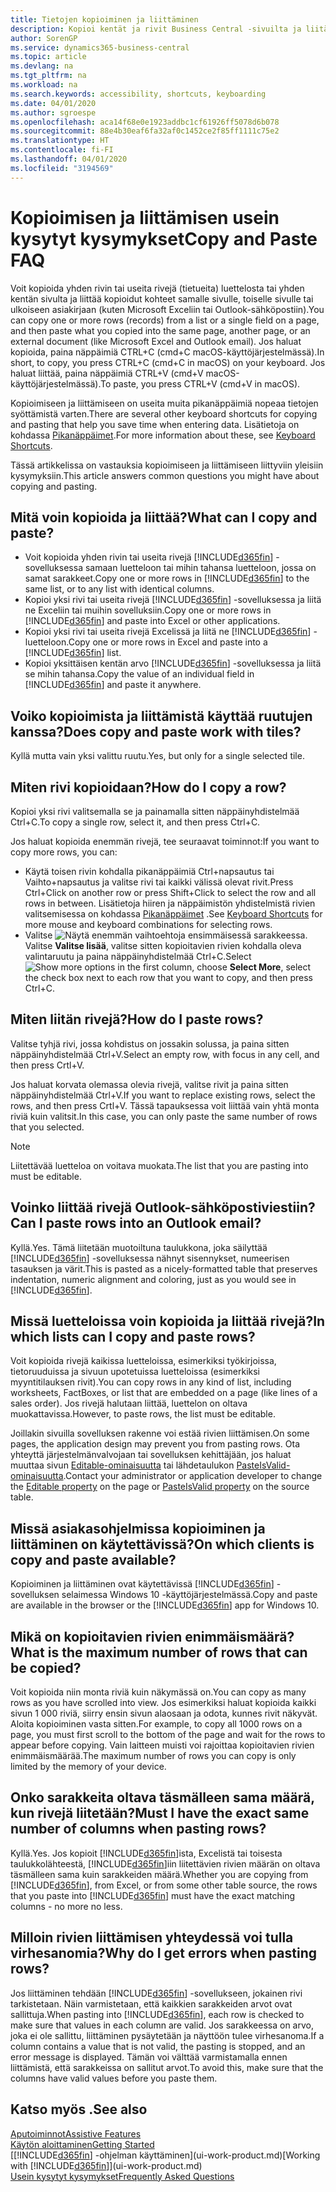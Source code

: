 ```yaml
---
title: Tietojen kopioiminen ja liittäminen
description: Kopioi kentät ja rivit Business Central -sivuilta ja liitä ne toisaalle.
author: SorenGP
ms.service: dynamics365-business-central
ms.topic: article
ms.devlang: na
ms.tgt_pltfrm: na
ms.workload: na
ms.search.keywords: accessibility, shortcuts, keyboarding
ms.date: 04/01/2020
ms.author: sgroespe
ms.openlocfilehash: aca14f68e0e1923addbc1cf61926ff5078d6b078
ms.sourcegitcommit: 88e4b30eaf6fa32af0c1452ce2f85ff1111c75e2
ms.translationtype: HT
ms.contentlocale: fi-FI
ms.lasthandoff: 04/01/2020
ms.locfileid: "3194569"
---
```

# <a name="copy-and-paste-faq"></a><span data-ttu-id="022dd-103">Kopioimisen ja liittämisen usein kysytyt kysymykset</span><span class="sxs-lookup"><span data-stu-id="022dd-103">Copy and Paste FAQ</span></span>
<span data-ttu-id="022dd-104">Voit kopioida yhden rivin tai useita rivejä (tietueita) luettelosta tai yhden kentän sivulta ja liittää kopioidut kohteet samalle sivulle, toiselle sivulle tai ulkoiseen asiakirjaan (kuten Microsoft Exceliin tai Outlook-sähköpostiin).</span><span class="sxs-lookup"><span data-stu-id="022dd-104">You can copy one or more rows (records) from a list or a single field on a page, and then paste what you copied into the same page, another page, or an external document (like Microsoft Excel and Outlook email).</span></span> <span data-ttu-id="022dd-105">Jos haluat kopioida, paina näppäimiä CTRL+C (cmd+C macOS-käyttöjärjestelmässä).</span><span class="sxs-lookup"><span data-stu-id="022dd-105">In short, to copy, you press CTRL+C (cmd+C in macOS) on your keyboard.</span></span> <span data-ttu-id="022dd-106">Jos haluat liittää, paina näppäimiä CTRL+V (cmd+V macOS-käyttöjärjestelmässä).</span><span class="sxs-lookup"><span data-stu-id="022dd-106">To paste, you press CTRL+V (cmd+V in macOS).</span></span>

<span data-ttu-id="022dd-107">Kopioimiseen ja liittämiseen on useita muita pikanäppäimiä nopeaa tietojen syöttämistä varten.</span><span class="sxs-lookup"><span data-stu-id="022dd-107">There are several other keyboard shortcuts for copying and pasting that help you save time when entering data.</span></span> <span data-ttu-id="022dd-108">Lisätietoja on kohdassa [Pikanäppäimet](keyboard-shortcuts.md#CopyRows).</span><span class="sxs-lookup"><span data-stu-id="022dd-108">For more information about these, see [Keyboard Shortcuts](keyboard-shortcuts.md#CopyRows).</span></span>

<span data-ttu-id="022dd-109">Tässä artikkelissa on vastauksia kopioimiseen ja liittämiseen liittyviin yleisiin kysymyksiin.</span><span class="sxs-lookup"><span data-stu-id="022dd-109">This article answers common questions you might have about copying and pasting.</span></span>  

## <a name="what-can-i-copy-and-paste"></a><span data-ttu-id="022dd-110">Mitä voin kopioida ja liittää?</span><span class="sxs-lookup"><span data-stu-id="022dd-110">What can I copy and paste?</span></span>
- <span data-ttu-id="022dd-111">Voit kopioida yhden rivin tai useita rivejä [!INCLUDE[d365fin](includes/d365fin_md.md)] -sovelluksessa samaan luetteloon tai mihin tahansa luetteloon, jossa on samat sarakkeet.</span><span class="sxs-lookup"><span data-stu-id="022dd-111">Copy one or more rows in [!INCLUDE[d365fin](includes/d365fin_md.md)] to the same list, or to any list with identical columns.</span></span>
- <span data-ttu-id="022dd-112">Kopioi yksi rivi tai useita rivejä [!INCLUDE[d365fin](includes/d365fin_md.md)] -sovelluksessa ja liitä ne Exceliin tai muihin sovelluksiin.</span><span class="sxs-lookup"><span data-stu-id="022dd-112">Copy one or more rows in [!INCLUDE[d365fin](includes/d365fin_md.md)] and paste into Excel or other applications.</span></span>
- <span data-ttu-id="022dd-113">Kopioi yksi rivi tai useita rivejä Excelissä ja liitä ne [!INCLUDE[d365fin](includes/d365fin_md.md)] -luetteloon.</span><span class="sxs-lookup"><span data-stu-id="022dd-113">Copy one or more rows in Excel and paste into a [!INCLUDE[d365fin](includes/d365fin_md.md)] list.</span></span>
- <span data-ttu-id="022dd-114">Kopioi yksittäisen kentän arvo [!INCLUDE[d365fin](includes/d365fin_md.md)] -sovelluksessa ja liitä se mihin tahansa.</span><span class="sxs-lookup"><span data-stu-id="022dd-114">Copy the value of an individual field in [!INCLUDE[d365fin](includes/d365fin_md.md)] and paste it anywhere.</span></span>

## <a name="does-copy-and-paste-work-with-tiles"></a><span data-ttu-id="022dd-115">Voiko kopioimista ja liittämistä käyttää ruutujen kanssa?</span><span class="sxs-lookup"><span data-stu-id="022dd-115">Does copy and paste work with tiles?</span></span>
<span data-ttu-id="022dd-116">Kyllä mutta vain yksi valittu ruutu.</span><span class="sxs-lookup"><span data-stu-id="022dd-116">Yes, but only for a single selected tile.</span></span>

## <a name="how-do-i-copy-a-row"></a><span data-ttu-id="022dd-117">Miten rivi kopioidaan?</span><span class="sxs-lookup"><span data-stu-id="022dd-117">How do I copy a row?</span></span>
<span data-ttu-id="022dd-118">Kopioi yksi rivi valitsemalla se ja painamalla sitten näppäinyhdistelmää Ctrl+C.</span><span class="sxs-lookup"><span data-stu-id="022dd-118">To copy a single row, select it, and then press Ctrl+C.</span></span>

<span data-ttu-id="022dd-119">Jos haluat kopioida enemmän rivejä, tee seuraavat toiminnot:</span><span class="sxs-lookup"><span data-stu-id="022dd-119">If you want to copy more rows, you can:</span></span>
- <span data-ttu-id="022dd-120">Käytä toisen rivin kohdalla pikanäppäimiä Ctrl+napsautus tai Vaihto+napsautus ja valitse rivi tai kaikki välissä olevat rivit.</span><span class="sxs-lookup"><span data-stu-id="022dd-120">Press Ctrl+Click on another row or press Shift+Click to select the row and all rows in between.</span></span> <span data-ttu-id="022dd-121">Lisätietoja hiiren ja näppäimistön yhdistelmistä rivien valitsemisessa on kohdassa [Pikanäppäimet](keyboard-shortcuts.md#CopyRows) .</span><span class="sxs-lookup"><span data-stu-id="022dd-121">See [Keyboard Shortcuts](keyboard-shortcuts.md#CopyRows) for more mouse and keyboard combinations for selecting rows.</span></span>
- <span data-ttu-id="022dd-122">Valitse ![Näytä enemmän vaihtoehtoja](media/show-more-options-icon.png "Näytä enemmän vaihtoehtoja kuvakkeen") ensimmäisessä sarakkeessa. Valitse **Valitse lisää**, valitse sitten kopioitavien rivien kohdalla oleva valintaruutu ja paina näppäinyhdistelmää Ctrl+C.</span><span class="sxs-lookup"><span data-stu-id="022dd-122">Select ![Show more options](media/show-more-options-icon.png "Show more options icon") in the first column, choose **Select More**, select the check box next to each row that you want to copy, and then press Ctrl+C.</span></span>

## <a name="how-do-i-paste-rows"></a><span data-ttu-id="022dd-123">Miten liitän rivejä?</span><span class="sxs-lookup"><span data-stu-id="022dd-123">How do I paste rows?</span></span>
<span data-ttu-id="022dd-124">Valitse tyhjä rivi, jossa kohdistus on jossakin solussa, ja paina sitten näppäinyhdistelmää Ctrl+V.</span><span class="sxs-lookup"><span data-stu-id="022dd-124">Select an empty row, with focus in any cell, and then press Crtl+V.</span></span>

<span data-ttu-id="022dd-125">Jos haluat korvata olemassa olevia rivejä, valitse rivit ja paina sitten näppäinyhdistelmää Ctrl+V.</span><span class="sxs-lookup"><span data-stu-id="022dd-125">If you want to replace existing rows, select the rows, and then press Crtl+V.</span></span> <span data-ttu-id="022dd-126">Tässä tapauksessa voit liittää vain yhtä monta riviä kuin valitsit.</span><span class="sxs-lookup"><span data-stu-id="022dd-126">In this case, you can only paste the same number of rows that you selected.</span></span>

> [!NOTE]
> <span data-ttu-id="022dd-127">Liitettävää luetteloa on voitava muokata.</span><span class="sxs-lookup"><span data-stu-id="022dd-127">The list that you are pasting into must be editable.</span></span>

<!-- Rows are pasted directly where your cursor is located. If you paste into an empty line, any existing subsequent lines will be moved after the pasted lines. If you paste into an existing line or lines, this will be overwritten.-->

## <a name="can-i-paste-rows-into-an-outlook-email"></a><span data-ttu-id="022dd-128">Voinko liittää rivejä Outlook-sähköpostiviestiin?</span><span class="sxs-lookup"><span data-stu-id="022dd-128">Can I paste rows into an Outlook email?</span></span>
<span data-ttu-id="022dd-129">Kyllä.</span><span class="sxs-lookup"><span data-stu-id="022dd-129">Yes.</span></span> <span data-ttu-id="022dd-130">Tämä liitetään muotoiltuna taulukkona, joka säilyttää [!INCLUDE[d365fin](includes/d365fin_md.md)] -sovelluksessa nähnyt sisennykset, numeerisen tasauksen ja värit.</span><span class="sxs-lookup"><span data-stu-id="022dd-130">This is pasted as a nicely-formatted table that preserves indentation, numeric alignment and coloring, just as you would see in [!INCLUDE[d365fin](includes/d365fin_md.md)].</span></span>

## <a name="in-which-lists-can-i-copy-and-paste-rows"></a><span data-ttu-id="022dd-131">Missä luetteloissa voin kopioida ja liittää rivejä?</span><span class="sxs-lookup"><span data-stu-id="022dd-131">In which lists can I copy and paste rows?</span></span>
<span data-ttu-id="022dd-132">Voit kopioida rivejä kaikissa luetteloissa, esimerkiksi työkirjoissa, tietoruuduissa ja sivuun upotetuissa luetteloissa (esimerkiksi myyntitilauksen rivit).</span><span class="sxs-lookup"><span data-stu-id="022dd-132">You can copy rows in any kind of list, including worksheets, FactBoxes, or list that are embedded on a page (like lines of a sales order).</span></span> <span data-ttu-id="022dd-133">Jos rivejä halutaan liittää, luettelon on oltava muokattavissa.</span><span class="sxs-lookup"><span data-stu-id="022dd-133">However, to paste rows, the list must be editable.</span></span>

<span data-ttu-id="022dd-134">Joillakin sivuilla sovelluksen rakenne voi estää rivien liittämisen.</span><span class="sxs-lookup"><span data-stu-id="022dd-134">On some pages, the application design may prevent you from pasting rows.</span></span> <span data-ttu-id="022dd-135">Ota yhteyttä järjestelmänvalvojaan tai sovelluksen kehittäjään, jos haluat muuttaa sivun [Editable-ominaisuutta](/dynamics365/business-central/dev-itpro/developer/properties/devenv-editable-property) tai lähdetaulukon [PasteIsValid-ominaisuutta](/dynamics365/business-central/dev-itpro/developer/properties/devenv-pasteisvalid-property).</span><span class="sxs-lookup"><span data-stu-id="022dd-135">Contact your administrator or application developer to change the [Editable property](/dynamics365/business-central/dev-itpro/developer/properties/devenv-editable-property) on the page or [PasteIsValid property](/dynamics365/business-central/dev-itpro/developer/properties/devenv-pasteisvalid-property) on the source table.</span></span>

## <a name="on-which-clients-is-copy-and-paste-available"></a><span data-ttu-id="022dd-136">Missä asiakasohjelmissa kopioiminen ja liittäminen on käytettävissä?</span><span class="sxs-lookup"><span data-stu-id="022dd-136">On which clients is copy and paste available?</span></span>
<span data-ttu-id="022dd-137">Kopioiminen ja liittäminen ovat käytettävissä [!INCLUDE[d365fin](includes/d365fin_md.md)] -sovelluksen selaimessa Windows 10 -käyttöjärjestelmässä.</span><span class="sxs-lookup"><span data-stu-id="022dd-137">Copy and paste are available in the browser or the [!INCLUDE[d365fin](includes/d365fin_md.md)] app for Windows 10.</span></span>

## <a name="what-is-the-maximum-number-of-rows-that-can-be-copied"></a><span data-ttu-id="022dd-138">Mikä on kopioitavien rivien enimmäismäärä?</span><span class="sxs-lookup"><span data-stu-id="022dd-138">What is the maximum number of rows that can be copied?</span></span>
<span data-ttu-id="022dd-139">Voit kopioida niin monta riviä kuin näkymässä on.</span><span class="sxs-lookup"><span data-stu-id="022dd-139">You can copy as many rows as you have scrolled into view.</span></span> <span data-ttu-id="022dd-140">Jos esimerkiksi haluat kopioida kaikki sivun 1 000 riviä, siirry ensin sivun alaosaan ja odota, kunnes rivit näkyvät. Aloita kopioiminen vasta sitten.</span><span class="sxs-lookup"><span data-stu-id="022dd-140">For example, to copy all 1000 rows on a page, you must first scroll to the bottom of the page and wait for the rows to appear before copying.</span></span> <span data-ttu-id="022dd-141">Vain laitteen muisti voi rajoittaa kopioitavien rivien enimmäismäärää.</span><span class="sxs-lookup"><span data-stu-id="022dd-141">The maximum number of rows you can copy is only limited by the memory of your device.</span></span>

## <a name="must-i-have-the-exact-same-number-of-columns-when-pasting-rows"></a><span data-ttu-id="022dd-142">Onko sarakkeita oltava täsmälleen sama määrä, kun rivejä liitetään?</span><span class="sxs-lookup"><span data-stu-id="022dd-142">Must I have the exact same number of columns when pasting rows?</span></span>
<span data-ttu-id="022dd-143">Kyllä.</span><span class="sxs-lookup"><span data-stu-id="022dd-143">Yes.</span></span> <span data-ttu-id="022dd-144">Jos kopioit [!INCLUDE[d365fin](includes/d365fin_md.md)]ista, Excelistä tai toisesta taulukkolähteestä, [!INCLUDE[d365fin](includes/d365fin_md.md)]iin liitettävien rivien määrän on oltava täsmälleen sama kuin sarakkeiden määrä.</span><span class="sxs-lookup"><span data-stu-id="022dd-144">Whether you are copying from [!INCLUDE[d365fin](includes/d365fin_md.md)], from Excel, or from some other table source, the rows that you paste into [!INCLUDE[d365fin](includes/d365fin_md.md)] must have the exact matching columns - no more no less.</span></span>

## <a name="why-do-i-get-errors-when-pasting-rows"></a><span data-ttu-id="022dd-145">Milloin rivien liittämisen yhteydessä voi tulla virhesanomia?</span><span class="sxs-lookup"><span data-stu-id="022dd-145">Why do I get errors when pasting rows?</span></span>
<span data-ttu-id="022dd-146">Jos liittäminen tehdään [!INCLUDE[d365fin](includes/d365fin_md.md)] -sovellukseen, jokainen rivi tarkistetaan. Näin varmistetaan, että kaikkien sarakkeiden arvot ovat sallittuja.</span><span class="sxs-lookup"><span data-stu-id="022dd-146">When pasting into [!INCLUDE[d365fin](includes/d365fin_md.md)], each row is checked to make sure that values in each column are valid.</span></span> <span data-ttu-id="022dd-147">Jos sarakkeessa on arvo, joka ei ole sallittu, liittäminen pysäytetään ja näyttöön tulee virhesanoma.</span><span class="sxs-lookup"><span data-stu-id="022dd-147">If a column contains a value that is not valid, the pasting is stopped, and an error message is displayed.</span></span> <span data-ttu-id="022dd-148">Tämän voi välttää varmistamalla ennen liittämistä, että sarakkeissa on sallitut arvot.</span><span class="sxs-lookup"><span data-stu-id="022dd-148">To avoid this, make sure that the columns have valid values before you paste them.</span></span>


## <a name="see-also"></a><span data-ttu-id="022dd-149">Katso myös .</span><span class="sxs-lookup"><span data-stu-id="022dd-149">See also</span></span>
[<span data-ttu-id="022dd-150">Aputoiminnot</span><span class="sxs-lookup"><span data-stu-id="022dd-150">Assistive Features</span></span>](ui-accessibility.md)  
[<span data-ttu-id="022dd-151">Käytön aloittaminen</span><span class="sxs-lookup"><span data-stu-id="022dd-151">Getting Started</span></span>](product-get-started.md)  
<span data-ttu-id="022dd-152">[[!INCLUDE[d365fin](includes/d365fin_md.md)] -ohjelman käyttäminen](ui-work-product.md)</span><span class="sxs-lookup"><span data-stu-id="022dd-152">[Working with [!INCLUDE[d365fin](includes/d365fin_md.md)]](ui-work-product.md)</span></span>  
[<span data-ttu-id="022dd-153">Usein kysytyt kysymykset</span><span class="sxs-lookup"><span data-stu-id="022dd-153">Frequently Asked Questions</span></span>](across-faq.md)  
